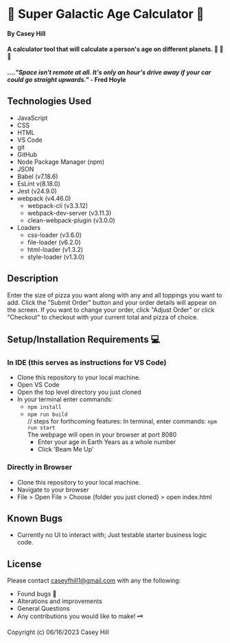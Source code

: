 # &#x1F30C; **Super Galactic Age Calculator** &#x1F320;

#### **By Casey Hill**

#### A calculator tool that will calculate a person's age on different planets. &#x1F680; &#x1F474; &#x1F4C6;

#### ...._"Space isn't remote at all. It's only an hour's drive away if your car could go straight upwards."_ - Fred Hoyle

## **Technologies Used**

- JavaScript
- CSS
- HTML
- VS Code
- git
- GitHub
- Node Package Manager (npm)
- JSON
- Babel (v7.18.6)
- EsLint v(8.18.0)
- Jest (v24.9.0)
- webpack (v4.46.0)
  - webpack-cli (v3.3.12)
  - webpack-dev-server (v3.11.3)
  - clean-webpack-plugin (v3.0.0)
- Loaders
  - css-loader (v3.6.0)
  - file-loader (v6.2.0)
  - html-loader (v1.3.2)
  - style-loader (v1.3.0)

## **Description**

Enter the size of pizza you want along with any and all toppings you want to add. Click the "Submit Order" button and your order details will appear on the screen. If you want to change your order, click "Adjust Order" or click "Checkout" to checkout with your current total and pizza of choice.

## **Setup/Installation Requirements** &#x1F4BB;

### **In IDE** (this serves as instructions for VS Code)

- Clone this repository to your local machine.
- Open VS Code
- Open the top level directory you just cloned
- In your terminal enter commands:
  - `npm install`
  - `npm run build`
    <br>// steps for forthcoming features:
    In terminal, enter commands: `npm run start`<br>
    The webpage will open in your browser at port 8080<br>
    - Enter your age in Earth Years as a whole number
    - Click 'Beam Me Up'

### **Directly in Browser**

- Clone this repository to your local machine.
- Navigate to your browser
- File > Open File > Choose {folder you just cloned} > open index.html

## **Known Bugs**

- Currently no UI to interact with; Just testable starter business logic code.

## License

Please contact [caseyfhill1@gmail.com](mailto:caseyfhill1@gmail.com?subject=Hello%20Casey,&body=You%20are%20amazing...) with any the following:

- Found bugs &#x1F41E;
- Alterations and improvements
- General Questions
- Any contributions you would like to make! &#x1F5DD;

Copyright (c) 06/16/2023 Casey Hill
